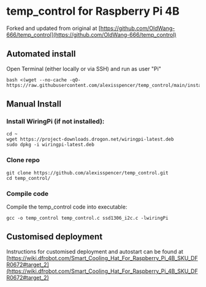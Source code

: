 # temp_control for Raspberry Pi 4B

Forked and updated from original at [https://github.com/OldWang-666/temp_control](https://github.com/OldWang-666/temp_control)

## Automated install
Open Terminal (either locally or via SSH) and run as user "Pi"
```
bash <(wget --no-cache -qO- https://raw.githubusercontent.com/alexisspencer/temp_control/main/install.sh)
```

## Manual Install
### Install WiringPi (if not installed):
```
cd ~
wget https://project-downloads.drogon.net/wiringpi-latest.deb
sudo dpkg -i wiringpi-latest.deb
```

### Clone repo
```
git clone https://github.com/alexisspencer/temp_control.git
cd temp_control/
```

### Compile code
Compile the temp_control code into executable:
```
gcc -o temp_control temp_control.c ssd1306_i2c.c -lwiringPi
```

## Customised deployment
Instructions for customised deployment and autostart can be found at [https://wiki.dfrobot.com/Smart_Cooling_Hat_For_Raspberry_Pi_4B_SKU_DFR0672#target_2](https://wiki.dfrobot.com/Smart_Cooling_Hat_For_Raspberry_Pi_4B_SKU_DFR0672#target_2)
